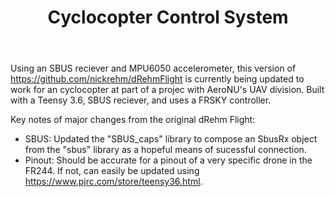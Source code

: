 <header>
  <h1>Cyclocopter Control System</h1>
</header>

Using an SBUS reciever and MPU6050 accelerometer, this version of <a href="dRehm Flight">https://github.com/nickrehm/dRehmFlight</a> 
is currently being updated to work for an cyclocopter at part of a projec with AeroNU's UAV division. Built with a Teensy 3.6, SBUS reciever, and uses a FRSKY controller.

Key notes of major changes from the original dRehm Flight:
<ul>
  <li>SBUS: Updated the "SBUS_caps" library to compose an SbusRx object from the "sbus" library as a hopeful means of sucessful connection.</li>
  <li>Pinout: Should be accurate for a pinout of a very specific drone in the FR244. If not, can easily be updated using <a href="Teensy 3.6 pinout">https://www.pjrc.com/store/teensy36.html</a>.</li>
</ul>
